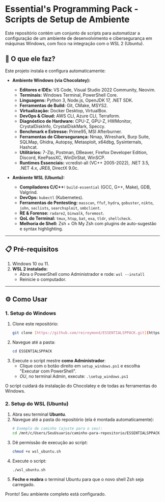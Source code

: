 # Essential's Programming Pack - Scripts de Setup de Ambiente

Este repositório contém um conjunto de scripts para automatizar a configuração de um ambiente de desenvolvimento e cibersegurança em máquinas Windows, com foco na integração com o WSL 2 (Ubuntu).

## 🚀 O que ele faz?

Este projeto instala e configura automaticamente:

* **Ambiente Windows (via Chocolatey):**
    * **Editores e IDEs:** VS Code, Visual Studio 2022 Community, Neovim.
    * **Terminais:** Windows Terminal, PowerShell Core.
    * **Linguagens:** Python 3, Node.js, OpenJDK 17, .NET SDK.
    * **Ferramentas de Build:** Git, CMake, MSYS2.
    * **Virtualização:** Docker Desktop, VirtualBox.
    * **DevOps & Cloud:** AWS CLI, Azure CLI, Terraform.
    * **Diagnóstico de Hardware:** CPU-Z, GPU-Z, HWMonitor, CrystalDiskInfo, CrystalDiskMark, Speccy.
    * **Benchmark e Estresse:** Prime95, MSI Afterburner.
    * **Ferramentas de Cibersegurança:** Nmap, Wireshark, Burp Suite, SQLMap, Ghidra, Autopsy, Metasploit, x64dbg, Sysinternals, Hashcat.
    * **Utilitários:** 7-Zip, Postman, DBeaver, Firefox Developer Edition, Discord, KeePassXC, WinDirStat, WinSCP.
    * **Runtimes Essenciais:** vcredist-all (VC++ 2005-2022), .NET 3.5, .NET 4.x, JRE8, DirectX 9.0c.

* **Ambiente WSL (Ubuntu):**
    * **Compiladores C/C++:** `build-essential` (GCC, G++, Make), GDB, Valgrind.
    * **DevOps:** `kubectl` (Kubernetes).
    * **Ferramentas de Pentesting:** `masscan`, `ffuf`, `hydra`, `gobuster`, `nikto`, `john`, `seclists`, `searchsploit`, `smbclient`.
    * **RE & Forense:** `radare2`, `binwalk`, `foremost`.
    * **QoL do Terminal:** `tmux`, `htop`, `bat`, `exa`, `tldr`, `shellcheck`.
    * **Melhoria de Shell:** Zsh + Oh My Zsh com plugins de auto-sugestão e syntax highlighting.

---

## 📋 Pré-requisitos

1.  Windows 10 ou 11.
2.  **WSL 2 instalado:**
    * Abra o PowerShell como Administrador e rode: `wsl --install`
    * Reinicie o computador.

---

## ⚙️ Como Usar

### 1. Setup do Windows

1.  Clone este repositório:
    ```bash
    git clone [https://github.com/reireymond/ESSENTIALSPPACK.git](https://github.com/reireymond/ESSENTIALSPPACK.git)
    ```
2.  Navegue até a pasta:
    ```powershell
    cd ESSENTIALSPPACK
    ```
3.  Execute o script mestre **como Administrador**:
    * Clique com o botão direito em `setup_windows.ps1` e escolha "Executar com PowerShell".
    * *OU*, no terminal Admin, execute: `.\setup_windows.ps1`

O script cuidará da instalação do Chocolatey e de todas as ferramentas do Windows.

### 2. Setup do WSL (Ubuntu)

1.  Abra seu terminal **Ubuntu**.
2.  Navegue até a pasta do repositório (ela é montada automaticamente):
    ```bash
    # Exemplo de caminho (ajuste para o seu):
    cd /mnt/c/Users/SeuUsuario/caminho-para-repositorio/ESSENTIALSPPACK
    ```
3.  Dê permissão de execução ao script:
    ```bash
    chmod +x wsl_ubuntu.sh
    ```
4.  Execute o script:
    ```bash
    ./wsl_ubuntu.sh
    ```
5.  **Feche e reabra** o terminal Ubuntu para que o novo shell Zsh seja carregado.

Pronto! Seu ambiente completo está configurado.